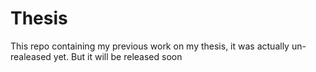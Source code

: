 # Thesis
This repo containing my previous work on my thesis, it was actually un-realeased yet. But it will be released soon
